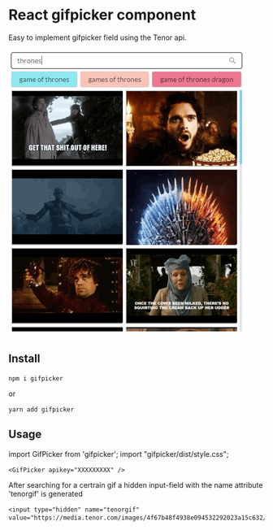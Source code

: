 # React gifpicker component

Easy to implement gifpicker field using the Tenor api.

![alt text](https://raw.githubusercontent.com/verhulstd/gifpicker/npm-library/shot.png "Component screenshot")

## Install

    npm i gifpicker

or

    yarn add gifpicker

## Usage

import GifPicker from 'gifpicker';
import "gifpicker/dist/style.css";

    <GifPicker apikey="XXXXXXXXX" />

After searching for a certrain gif a hidden input-field with the name attribute 'tenorgif' is generated

    <input type="hidden" name="tenorgif" value="https://media.tenor.com/images/4f67b48f4938e094532292023a15c632/tenor.gif">
